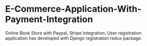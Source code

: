 # E-Commerce-Application-With-Payment-Integration
Online Book Store with Paypal, Stripe Integration.
User registration application has developed with Django registration redux package.
